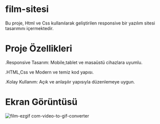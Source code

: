 # film-sitesi
Bu proje, Html ve Css kullanılarak geliştirilen responsive bir yazılım sitesi tasarımını içermektedir.

# Proje Özellikleri
.Responsive Tasarım: Mobile,tablet ve masaüstü cihazlara uyumlu.

.HTML,Css ve Modern ve temiz kod yapısı.

.Kolay Kullanım: Açık ve anlaşılır yapısıyla düzenlemeye uygun.

# Ekran Görüntüsü
![film-ezgif com-video-to-gif-converter](https://github.com/user-attachments/assets/c72bea34-78d3-417e-b837-741e99a4d08e)
